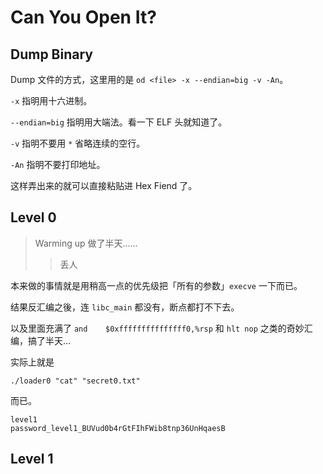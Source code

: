 # Can You Open It?

## Dump Binary

Dump 文件的方式，这里用的是 `od <file> -x --endian=big -v -An`。

`-x` 指明用十六进制。

`--endian=big` 指明用大端法。看一下 ELF 头就知道了。

`-v` 指明不要用 `*` 省略连续的空行。

`-An` 指明不要打印地址。

这样弄出来的就可以直接粘贴进 Hex Fiend 了。

## Level 0

> Warming up 做了半天……
>
> > 丢人

本来做的事情就是用稍高一点的优先级把「所有的参数」`execve` 一下而已。

结果反汇编之後，连 `libc_main` 都没有，断点都打不下去。

以及里面充满了 `and    $0xfffffffffffffff0,%rsp` 和 `hlt nop` 之类的奇妙汇编，搞了半天…

实际上就是

```shell
./loader0 "cat" "secret0.txt"
```

而已。

```
level1
password_level1_BUVud0b4rGtFIhFWib8tnp36UnHqaesB
```

## Level 1

